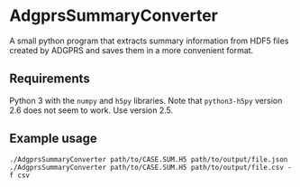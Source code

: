 # AdgprsSummaryConverter
A small python program that extracts summary information from HDF5 files created by ADGPRS and saves them in a more convenient format.

## Requirements
Python 3 with the `numpy` and `h5py` libraries. Note that `python3-h5py` version 2.6 does not seem to work. Use version 2.5.

## Example usage
```
./AdgprsSummaryConverter path/to/CASE.SUM.H5 path/to/output/file.json
./AdgprsSummaryConverter path/to/CASE.SUM.H5 path/to/output/file.csv -f csv
```
